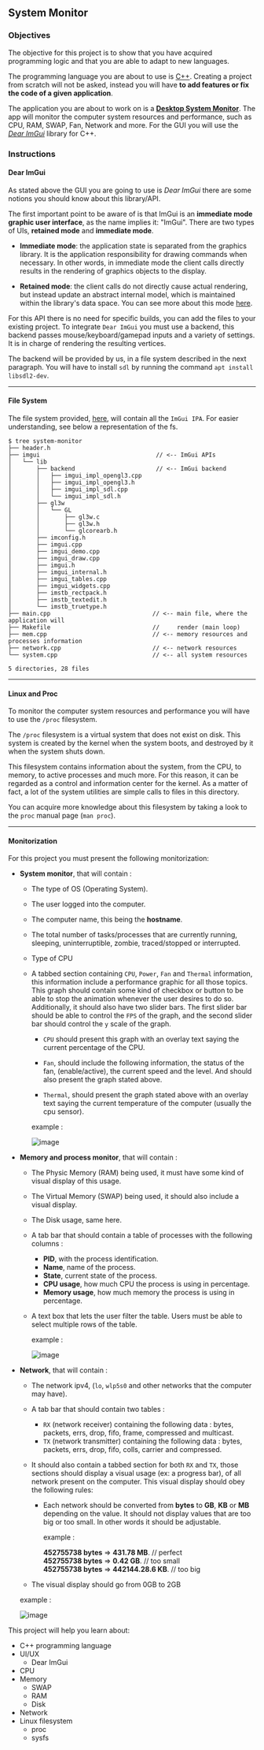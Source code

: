 ## System Monitor

### Objectives

The objective for this project is to show that you have acquired programming logic and that you are able to adapt to new languages.

The programming language you are about to use is [C++](https://en.wikipedia.org/wiki/C%2B%2B). Creating
a project from scratch will not be asked, instead you will have **to add features or fix the code of a given application**.

The application you are about to work on is a [**Desktop System Monitor**](https://en.wikipedia.org/wiki/System_monitor). The app will monitor the computer system resources and performance, such as CPU, RAM, SWAP, Fan, Network and more.
For the GUI you will use the [_Dear ImGui_](https://github.com/ocornut/imgui/wiki#about-the-imgui-paradigm) library for C++.

### Instructions

#### **Dear ImGui**

As stated above the GUI you are going to use is _Dear ImGui_ there are some notions you should know about this library/API.

The first important point to be aware of is that ImGui is an **immediate mode graphic user interface**, as the name implies it: "ImGui".
There are two types of UIs, **retained mode** and **immediate mode**.

- **Immediate mode**: the application state is separated from the graphics library. It is the application responsibility for drawing commands when necessary. In other words, in immediate mode the client calls directly results in the rendering of graphics objects to the display.

- **Retained mode**: the client calls do not directly cause actual rendering, but instead update an abstract internal model, which is maintained within the library's data space. You can see more about this mode [here](https://en.wikipedia.org/wiki/Retained_mode).

For this API there is no need for specific builds, you can add the files to your existing project.
To integrate `Dear ImGui` you must use a backend, this backend passes mouse/keyboard/gamepad inputs and a variety of settings. It is
in charge of rendering the resulting vertices.

The backend will be provided by us, in a file system described in the next paragraph.
You will have to install `sdl` by running the command `apt install libsdl2-dev`.

---

#### **File System**

The file system provided, [here](https://assets.01-edu.org/system-monitor/system-monitor.zip), will contain all the `ImGui IPA`. For easier understanding, see below a representation of the fs.

```console
$ tree system-monitor
├── header.h
├── imgui                                 // <-- ImGui APIs
│   └── lib
│       ├── backend                       // <-- ImGui backend
│       │   ├── imgui_impl_opengl3.cpp
│       │   ├── imgui_impl_opengl3.h
│       │   ├── imgui_impl_sdl.cpp
│       │   └── imgui_impl_sdl.h
│       ├── gl3w
│       │   └── GL
│       │       ├── gl3w.c
│       │       ├── gl3w.h
│       │       └── glcorearb.h
│       ├── imconfig.h
│       ├── imgui.cpp
│       ├── imgui_demo.cpp
│       ├── imgui_draw.cpp
│       ├── imgui.h
│       ├── imgui_internal.h
│       ├── imgui_tables.cpp
│       ├── imgui_widgets.cpp
│       ├── imstb_rectpack.h
│       ├── imstb_textedit.h
│       └── imstb_truetype.h
├── main.cpp                             // <-- main file, where the application will
├── Makefile                             //     render (main loop)
├── mem.cpp                              // <-- memory resources and processes information
├── network.cpp                          // <-- network resources
└── system.cpp                           // <-- all system resources

5 directories, 28 files
```

---

#### **Linux and Proc**

To monitor the computer system resources and performance you will have to use the `/proc` filesystem.

The `/proc` filesystem is a virtual system that does not exist on disk. This system is created by the kernel when the system boots, and destroyed by it when the system shuts down.

This filesystem contains information about the system, from the CPU, to memory, to active processes and much more. For this reason, it can be regarded as
a control and information center for the kernel. As a matter of fact, a lot of the system utilities are simple calls to files in this directory.

You can acquire more knowledge about this filesystem by taking a look to the `proc` manual page (`man proc`).

---

#### **Monitorization**

For this project you must present the following monitorization:

- **System monitor**, that will contain :
  - The type of OS (Operating System).
  - The user logged into the computer.
  - The computer name, this being the **hostname**.
  - The total number of tasks/processes that are currently running, sleeping, uninterruptible, zombie, traced/stopped or interrupted.
  - Type of CPU
  - A tabbed section containing `CPU`, `Power`, `Fan` and `Thermal` information, this information include a performance graphic for all those topics.
    This graph should contain some kind of checkbox or button to be able to stop the animation whenever the user desires to do so.
    Additionally, it should also have two slider bars.
    The first slider bar should be able to control the `FPS` of the graph, and the second slider bar should control the `y` scale of the graph.

    - `CPU` should present this graph with an overlay text saying the current percentage of the CPU.

    - `Fan`, should include the following information, the status of the fan, (enable/active), the current speed and the level. And should also present the graph stated above.

    - `Thermal`, should present the graph stated above with an overlay text saying the current temperature of the computer (usually the cpu sensor).

    example :

    ![image](system.gif)

- **Memory and process monitor**, that will contain :
  - The Physic Memory (RAM) being used, it must have some kind of visual display of this usage.
  - The Virtual Memory (SWAP) being used, it should also include a visual display.
  - The Disk usage, same here.
  - A tab bar that should contain a table of processes with the following columns :
    - **PID**, with the process identification.
    - **Name**, name of the process.
    - **State**, current state of the process.
    - **CPU usage**, how much CPU the process is using in percentage.
    - **Memory usage**, how much memory the process is using in percentage.
  - A text box that lets the user filter the table. Users must be able to select multiple rows of the table.

    example :

    ![image](mem.gif)

- **Network**, that will contain :
  - The network ipv4, (`lo`, `wlp5s0` and other networks that the computer may have).
  - A tab bar that should contain two tables :
    - `RX` (network receiver) containing the following data : bytes, packets, errs, drop, fifo, frame, compressed and multicast.
    - `TX` (network transmitter) containing the following data : bytes, packets, errs, drop, fifo, colls, carrier and compressed.
  - It should also contain a tabbed section for both `RX` and `TX`, those sections should display a visual usage (ex: a progress bar), of all network present on the computer. This visual display should obey the following rules:
    - Each network should be converted from **bytes** to **GB**, **KB** or **MB** depending on the value. It should not display values that
      are too big or too small. In other words it should be adjustable.

      example :

      **452755738 bytes** => **431.78 MB**.       // perfect\
      **452755738 bytes** => **0.42 GB**.         // too small\
      **452755738 bytes** => **442144.28.6 KB**.  // too big

  - The visual display should go from 0GB to 2GB

  example :

  ![image](network.gif)

This project will help you learn about:

- C++ programming language
- UI/UX
  - Dear ImGui
- CPU
- Memory
  - SWAP
  - RAM
  - Disk
- Network
- Linux filesystem
  - proc
  - sysfs
